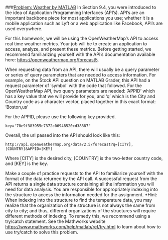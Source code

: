 ###<ins>Problem: Weather by MATLAB</ins>
In Section 9.4, you were introduced to the idea of Application Programming Interfaces (API’s). API’s are an important backbone piece for most applications you use; whether it is a mobile application such as Lyft or a web application like Facebook, API’s are used everywhere.

For this homework, we will be using the OpenWeatherMap’s API to access real time weather metrics. Your job will be to create an application to access, analyze, and present these metrics. Before getting started, we recommend familiarizing yourself with the API’s documentation available here: https://openweathermap.org/forecast5.

When requesting data from an API, there will usually be a query parameter or series of query parameters that are needed to access information. For example, on the Stock API question on MATLAB Grader, this API had a request parameter of ‘symbol’ with the code that followed. For the OpenWeatherMap API, two query parameters are needed: ‘APPID’ which has a key value that we will provide for you, and ‘q’ which is the City and Country code as a character vector, placed together in this exact format: ‘Boston,us’

For the APPID, please use the following key provided.

    key='70e9f383955e7372c06948520cd38387'

Overall, the url passed into the API should look like this:

    http://api.openweathermap.org/data/2.5/forecast?q=[CITY],[COUNTRY]&APPID=[KEY]

Where [CITY] is the desired city, [COUNTRY] is the two-letter country code, and [KEY] is the key.

Make a couple of practice requests to the API to familiarize yourself with the format of the data returned by the API call. A successful request from the API returns a single data structure containing all the information you will need for data analysis. You are responsible for appropriately indexing into the structure to access the information needed for the assignment. *Hint: When indexing into the structure to find the temperature data, you may realize that the organization of the structure is not always the same from city to city; and thus, different organizations of the structures will require different methods of indexing. To remedy this, we recommend using a try/catch statement. See the Mathworks website https://www.mathworks.com/help/matlab/ref/try.html  to learn about how to use try/catch to solve this problem.


